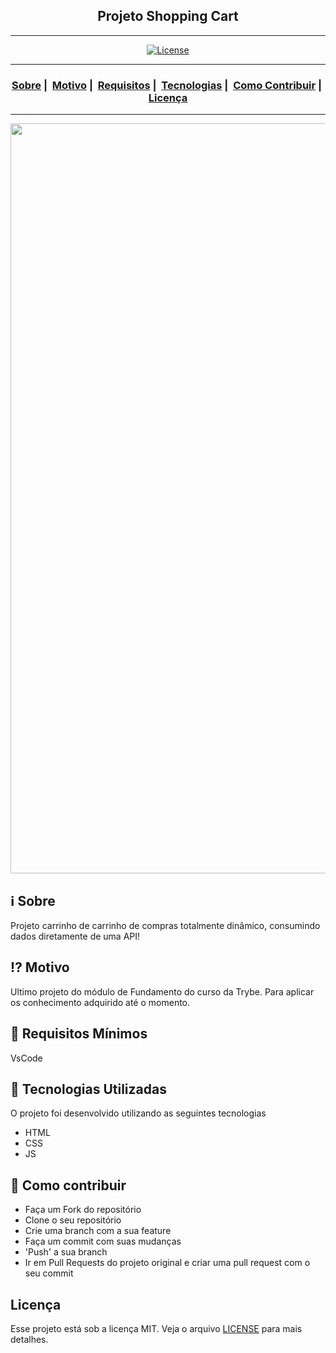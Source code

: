 <h2 align="center">Projeto Shopping Cart</h2>

___




<p align="center">
  <a href="LICENSE">
    <img alt="License" src="https://img.shields.io/badge/license-MIT-%23F8952D">
  </a>
</p>

___

<h3 align="center">
  <a href="#information_source-sobre">Sobre</a>&nbsp;|&nbsp;
  <a href="#interrobang-motivo">Motivo</a>&nbsp;|&nbsp;
  <a href="#seedling-requisitos-mínimos">Requisitos</a>&nbsp;|&nbsp;
  <a href="#rocket-tecnologias-utilizadas">Tecnologias</a>&nbsp;|&nbsp;
  <a href="#link-como-contribuir">Como Contribuir</a>&nbsp;|&nbsp;
  <a href="#licença">Licença</a>
</h3>

___

<img src="https://user-images.githubusercontent.com/42968718/154283437-c7a4dbbb-95d5-42f7-94a6-821ad9c36528.png" width="1200">

## :information_source: Sobre

Projeto carrinho de carrinho de compras totalmente dinâmico,  consumindo dados diretamente de uma API!

## :interrobang: Motivo

Ultimo projeto do módulo de Fundamento do curso da Trybe. Para aplicar os conhecimento adquirido até o momento.

## :seedling: Requisitos Mínimos

VsCode

## :rocket: Tecnologias Utilizadas 

O projeto foi desenvolvido utilizando as seguintes tecnologias

- HTML
- CSS
- JS

## :link: Como contribuir 

- Faça um Fork do repositório
- Clone o seu repositório
- Crie uma branch com a sua feature
- Faça um commit com suas mudanças
- 'Push' a sua branch
- Ir em Pull Requests do projeto original e criar uma pull request com o seu commit

## Licença 

Esse projeto está sob a licença MIT. Veja o arquivo [LICENSE](LICENSE) para mais detalhes.
